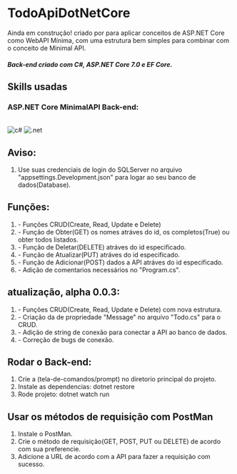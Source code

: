 ﻿# TodoApiDotNetCore
<p>Ainda em construção! criado por para aplicar conceitos de ASP.NET Core como WebAPI Mínima, com uma estrutura bem simples para combinar com o conceito de Minimal API.</p>
<h5>Back-end criado com C#, ASP.NET Core 7.0 e EF Core.</h5>

## Skills usadas
<div>
  <h3>ASP.NET Core MinimalAPI Back-end:</h3>
  <div style="display: inline_block"><br/>
  <img alt="c#" src="https://img.shields.io/badge/C%23-239120?style=for-the-badge&logo=c-sharp&logoColor=white"/>
  <img alt=".net" src="https://img.shields.io/badge/.NET-5C2D91?style=for-the-badge&logo=.net&logoColor=white"/>
</div>

## Aviso:
<ol>
  <li>Use suas credenciais de login do SQLServer no arquivo "appsettings.Development.json" para logar ao seu banco de dados(Database).</li>
</ol>

## Funções:
<ol>
  <li>- Funções CRUD(Create, Read, Update e Delete)</li>
  <li>- Função de Obter(GET) os nomes atráves do id, os completos(True) ou obter todos listados.</li>
  <li>- Função de Deletar(DELETE) atráves do id especificado.</li>
  <li>- Função de Atualizar(PUT) atráves do id especificado.</li>
  <li>- Função de Adicionar(POST) dados a API atráves do id especificado.</li>
  <li>- Adição de comentarios necessários no "Program.cs".</li>
</ol>

## atualização, alpha 0.0.3:
<ol>
  <li>- Funções CRUD(Create, Read, Update e Delete) com nova estrutura.</li>
  <li>- Criação da de propriedade "Message" no arquivo "Todo.cs" para o CRUD.</li>
  <li>- Adição de string de conexão para conectar a API ao banco de dados.</li>
  <li>- Correção de bugs de conexão.</li>
</ol>

## Rodar o Back-end:
<ol>
  <li>Crie a (tela-de-comandos/prompt) no diretorio principal do projeto.</li>
  <li>Instale as dependencias: dotnet restore</li>
  <li>Rode projeto: dotnet watch run</li>
</ol>

## Usar os métodos de requisição com PostMan
<ol>
  <li>Instale o PostMan.</li>
  <li>Crie o método de requisição(GET, POST, PUT ou DELETE) de acordo com sua preferencie.</li>
  <li>Adicione a URL de acordo com a API para fazer a requisição com sucesso.</li>
</ol>
